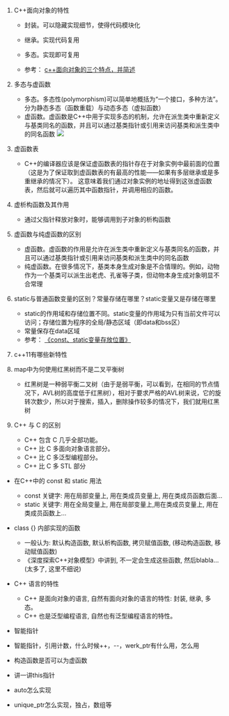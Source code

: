 1. C++面向对象的特性
    - 封装。可以隐藏实现细节，使得代码模块化
    - 继承。实现代码复用
    - 多态。实现即可复用
  
    - 参考： [c++面向对象的三个特点，并简述](https://blog.csdn.net/IOT_SHUN/article/details/79674293)

2. 多态与虚函数
    - 多态。多态性(polymorphism)可以简单地概括为“一个接口，多种方法”。分为静态多态（函数重载）与动态多态（虚拟函数）
    - 虚函数。虚函数是C++中用于实现多态的机制，允许在派生类中重新定义与基类同名的函数，并且可以通过基类指针或引用来访问基类和派生类中的同名函数
![](http://images-1251273400.cosgz.myqcloud.com/20201008154929.png)

3. 虚函数表
    - C++的编译器应该是保证虚函数表的指针存在于对象实例中最前面的位置（这是为了保证取到虚函数表的有最高的性能——如果有多层继承或是多重继承的情况下）。 这意味着我们通过对象实例的地址得到这张虚函数表，然后就可以遍历其中函数指针，并调用相应的函数。

4. 虚析构函数及其作用
    - 通过父指针释放对象时，能够调用到子对象的析构函数

5. 虚函数与纯虚函数的区别
    - 虚函数。虚函数的作用是允许在派生类中重新定义与基类同名的函数，并且可以通过基类指针或引用来访问基类和派生类中的同名函数
    - 纯虚函数。在很多情况下，基类本身生成对象是不合情理的。例如，动物作为一个基类可以派生出老虎、孔雀等子类，但动物本身生成对象明显不合常理

6. static与普通函数变量的区别？常量存储在哪里？static变量又是存储在哪里
    - static的作用域和存储位置不同。static变量的作用域为只有当前文件可以访问；存储位置为程序的全局/静态区域（即data和bss区）
    - 常量保存在data区域
    - 参考： [《const、static变量存放位置》](https://blog.csdn.net/lxw907304340/article/details/79982824)

7. c++11有哪些新特性

8. map中为何使用红黑树而不是二叉平衡树
    - 红黑树是一种弱平衡二叉树（由于是弱平衡，可以看到，在相同的节点情况下，AVL树的高度低于红黑树），相对于要求严格的AVL树来说，它的旋转次数少，所以对于搜索，插入，删除操作较多的情况下，我们就用红黑树


9. C++ 与 C 的区别
    - C++ 包含 C 几乎全部功能。
    - C++ 比 C 多面向对象语言部分。
    - C++ 比 C 多泛型编程部分。
    - C++ 比 C 多 STL 部分

- 在C++中的 const 和 static 用法
    - const 关键字: 用在局部变量上, 用在类成员变量上, 用在类成员函数后面…
    - static 关键字: 用在全局变量上, 用在局部变量上,用在类成员变量上, 用在类成员函数上…

- class {} 内部实现的函数
    - 一般认为: 默认构造函数, 默认析构函数, 拷贝赋值函数, (移动构造函数, 移动赋值函数)
    - 《深度探索C++对象模型》中讲到, 不一定会生成这些函数, 然后blabla…(太多了, 这里不细说)

- C++ 语言的特性
    - C++ 是面向对象的语言, 自然有面向对象的语言的特性: 封装, 继承, 多态。
    - C++ 也是泛型编程语言, 自然也有泛型编程语言的特性。

- 智能指针
- 智能指针，引用计数，什么时候++，--，werk_ptr有什么用，怎么用

- 构造函数是否可以为虚函数

- 讲一讲this指针

- auto怎么实现
- unique_ptr怎么实现，独占，数组等
